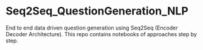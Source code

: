 # Seq2Seq_QuestionGeneration_NLP
End to end data driven question generation using Seq2Seq (Encoder Decoder Architecture). This repo contains notebooks of approaches step by step.
